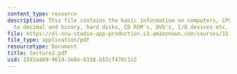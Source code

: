 ```yaml
---
content_type: resource
description: This file contains the basic information on computers, CPU, conversions
  to decimal and binary, hard disks, CD ROM's, DVD's, I/O devices etc.
file: https://ol-ocw-studio-app-production.s3.amazonaws.com/courses/15-561-information-technology-essentials-spring-2005/1583a48996143e8e6318b15cf470c1c2_lecture2.pdf
file_type: application/pdf
resourcetype: Document
title: lecture2.pdf
uid: 1583a489-9614-3e8e-6318-b15cf470c1c2
---
```

